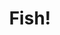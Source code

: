 ---
pid: PT180
title: Fish!
location_transcription: Penn Treaty Park
zipcode: '19125'
outside_phl: 
neighborhood: Fishtown,Kensington
age: '32'
age_range: 30-39
instagram: 
image_file_name: PT_180.jpg
proposal_transcription: Fish hatchery + local famma //petting zoo//. Interactive/immersive
  exhibits w/ aviary, wild flower + butterfly garden. Pier w/ submerged see-through
  walls to view fish and river wildlife (& hatching fish!) Murals depicting Native
  Amer. fishing, hunting, gathering. Emphasis on educating & engaging youth.
topic: Animals,Education,Environment,Native Americans,Youth
topic_summary: 0, 0, 0, 0, 0
type: 2D,Infrastructure,Interactive,Mural,Space
keywords_other: fish, zoo, pier
credit: Luke Goetzke
image_labels: 
twitter: 
facebook: 
permalink: "/monuments/pt180/"
layout: item-page
---